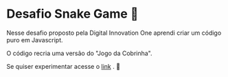 # Desafio Snake Game :snake:

Nesse desafio proposto pela Digital Innovation One aprendi criar um código puro em Javascript.

O código recria uma versão do "Jogo da Cobrinha".

Se quiser experimentar acesse o [link](https://github.com/augustobinda/snakegame.git) . :snake:

